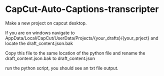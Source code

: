 ﻿# CapCut-Auto-Captions-transcripter
Make a new project on capcut desktop.

If you are on windows navigate to AppData/Local/CapCut/UserData/Projects/{your_drafts}/{your_prject} and locate the draft_content.json.bak

Copy this file to the same location of the python file and rename the draft_content.json.bak to draft_content.json

run the python script, you should see an txt file output. 
